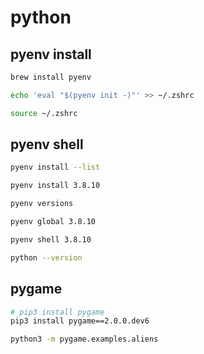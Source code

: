# python

## pyenv install

```bash
brew install pyenv

echo 'eval "$(pyenv init -)"' >> ~/.zshrc

source ~/.zshrc
```

## pyenv shell

```bash
pyenv install --list

pyenv install 3.8.10

pyenv versions

pyenv global 3.8.10

pyenv shell 3.8.10

python --version
```

## pygame

```bash
# pip3 install pygame
pip3 install pygame==2.0.0.dev6

python3 -m pygame.examples.aliens
```
